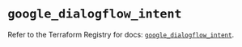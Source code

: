 # `google_dialogflow_intent`

Refer to the Terraform Registry for docs: [`google_dialogflow_intent`](https://registry.terraform.io/providers/hashicorp/google/5.45.2/docs/resources/dialogflow_intent).
